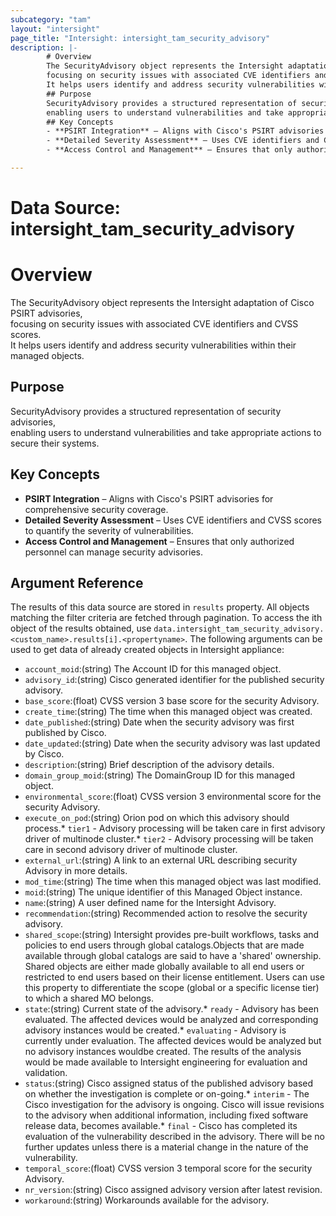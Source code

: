 ```yaml
---
subcategory: "tam"
layout: "intersight"
page_title: "Intersight: intersight_tam_security_advisory"
description: |-
        # Overview
        The SecurityAdvisory object represents the Intersight adaptation of Cisco PSIRT advisories,
        focusing on security issues with associated CVE identifiers and CVSS scores.
        It helps users identify and address security vulnerabilities within their managed objects.
        ## Purpose
        SecurityAdvisory provides a structured representation of security advisories,
        enabling users to understand vulnerabilities and take appropriate actions to secure their systems.
        ## Key Concepts
        - **PSIRT Integration** – Aligns with Cisco's PSIRT advisories for comprehensive security coverage.
        - **Detailed Severity Assessment** – Uses CVE identifiers and CVSS scores to quantify the severity of vulnerabilities.
        - **Access Control and Management** – Ensures that only authorized personnel can manage security advisories.

---
```


# Data Source: intersight_tam_security_advisory
# Overview
The SecurityAdvisory object represents the Intersight adaptation of Cisco PSIRT advisories,  
focusing on security issues with associated CVE identifiers and CVSS scores.  
It helps users identify and address security vulnerabilities within their managed objects.
## Purpose
SecurityAdvisory provides a structured representation of security advisories,  
enabling users to understand vulnerabilities and take appropriate actions to secure their systems.
## Key Concepts
- **PSIRT Integration** – Aligns with Cisco's PSIRT advisories for comprehensive security coverage.
- **Detailed Severity Assessment** – Uses CVE identifiers and CVSS scores to quantify the severity of vulnerabilities.
- **Access Control and Management** – Ensures that only authorized personnel can manage security advisories.
## Argument Reference
The results of this data source are stored in `results` property.
All objects matching the filter criteria are fetched through pagination.
To access the ith object of the results obtained, use `data.intersight_tam_security_advisory.<custom_name>.results[i].<propertyname>`.
The following arguments can be used to get data of already created objects in Intersight appliance:
* `account_moid`:(string) The Account ID for this managed object. 
* `advisory_id`:(string) Cisco generated identifier for the published security advisory. 
* `base_score`:(float) CVSS version 3 base score for the security Advisory. 
* `create_time`:(string) The time when this managed object was created. 
* `date_published`:(string) Date when the security advisory was first published by Cisco. 
* `date_updated`:(string) Date when the security advisory was last updated by Cisco. 
* `description`:(string) Brief description of the advisory details. 
* `domain_group_moid`:(string) The DomainGroup ID for this managed object. 
* `environmental_score`:(float) CVSS version 3 environmental score for the security Advisory. 
* `execute_on_pod`:(string) Orion pod on which this advisory should process.* `tier1` - Advisory processing will be taken care in first advisory driver of multinode cluster.* `tier2` - Advisory processing will be taken care in second advisory driver of multinode cluster. 
* `external_url`:(string) A link to an external URL describing security Advisory in more details. 
* `mod_time`:(string) The time when this managed object was last modified. 
* `moid`:(string) The unique identifier of this Managed Object instance. 
* `name`:(string) A user defined name for the Intersight Advisory. 
* `recommendation`:(string) Recommended action to resolve the security advisory. 
* `shared_scope`:(string) Intersight provides pre-built workflows, tasks and policies to end users through global catalogs.Objects that are made available through global catalogs are said to have a 'shared' ownership. Shared objects are either made globally available to all end users or restricted to end users based on their license entitlement. Users can use this property to differentiate the scope (global or a specific license tier) to which a shared MO belongs. 
* `state`:(string) Current state of the advisory.* `ready` - Advisory has been evaluated. The affected devices would be analyzed and corresponding advisory instances would be created.* `evaluating` - Advisory is currently under evaluation. The affected devices would be analyzed but no advisory instances wouldbe created. The results of the analysis would be made available to Intersight engineering for evaluation and validation. 
* `status`:(string) Cisco assigned status of the published advisory based on whether the investigation is complete or on-going.* `interim` - The Cisco investigation for the advisory is ongoing. Cisco will issue revisions to the advisory when additional information, including fixed software release data, becomes available.* `final` - Cisco has completed its evaluation of the vulnerability described in the advisory. There will be no further updates unless there is a material change in the nature of the vulnerability. 
* `temporal_score`:(float) CVSS version 3 temporal score for the security Advisory. 
* `nr_version`:(string) Cisco assigned advisory version after latest revision. 
* `workaround`:(string) Workarounds available for the advisory. 
 
